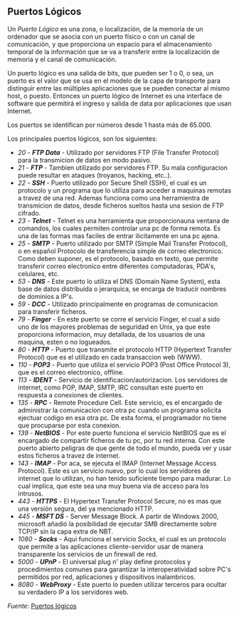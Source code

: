## Puertos Lógicos  
  
  Un *Puerto Lógico* es una zona, o localización, de la memoria de un ordenador que se asocia con un puerto físico o con un canal de comunicación, y que proporciona un espacio para el almacenamiento temporal de la información que se va a transferir entre la localización de memoria y el canal de comunicación.

Un puerto lógico es una salida de bits, que pueden ser 1 o 0, o sea, un puerto es el valor que se usa en el modelo de la capa de transporte para distinguir entre las múltiples aplicaciones que se pueden conectar al mismo host, o puesto. Entonces un puerto lógico de Internet es una interface de software que permitirá el ingreso y salida de data por aplicaciones que usan Internet.

Los puertos se identifican por números desde 1 hasta más de 65.000.

Los principales puertos lógicos, son los siguientes:

* *20 - __FTP Data__* - Utilizado por servidores FTP (File Transfer Protocol) para la transmicion de datos en modo pasivo.  
* *21 - __FTP__* - Tambien utilizado por servidores FTP. Su mala configuracion puede resultar en ataques (troyanos, hacking, etc..).  
* *22 - __SSH__* - Puerto utilizado por Secure Shell (SSH), el cual es un protocolo y un programa que lo utiliza para acceder a maquinas remotas a travez de una red. Ademas funciona como una herramientra de transmicion de datos, desde ficheros sueltos hasta una sesion de FTP cifrado.  
* *23 - __Telnet__* - Telnet es una herramienta que proporcionauna ventana de comandos, los cuales permiten controlar una pc de forma remota. Es una de las formas mas faciles de entrar ilicitamente en una pc ajena.  
* *25 - __SMTP__* - Puerto utilizado por SMTP (Simple Mail Transfer Protocol), o en español Protocolo de transferencia simple de correo electronico. Como deben suponer, es el protocolo, basado en texto, que permite transferir correo electronico entre diferentes computadoras, PDA's, celulares, etc.  
* *53 - __DNS__* - Este puerto lo utiliza el DNS (Domain Name System), esta base de datos distribuida o jerarquica, se encarga de traducir nombres de dominios a IP's.  
* *59 - __DCC__* - Utilizado principalmente en programas de comunicacion para transferir ficheros.  
* *79 - __Finger__* - En este puerto se corre el servicio Finger, el cual a sido uno de los mayores problemas de seguridad en Unix, ya que este proporciona informacion, muy detallada, de los usuarios de una maquina, esten o no logueados.  
* *80 - __HTTP__* - Puerto que transmite el protocolo HTTP (Hypertext Transfer Protocol) que es el utilizado en cada transaccion web (WWW).  
* *110 - __POP3__* - Puerto que utiliza el servicio POP3 (Post Office Protocol 3), que es el correo electronico, offline.  
* *113 - __IDENT__* - Servicio de identificacion/autorizacion. Los servidores de internet, como POP, IMAP, SMTP, IRC consultan este puerto en respuesta a conexiones de clientes.  
* *135 - __RPC__* - Remote Procedure Cell. Este servicio, es el encargado de administrar la comunicacion con otra pc cuando un programa solicita ejectuar codigo en esa otra pc. De esta forma, el programador no tiene que procuparse por esta conexion.  
* *139 - __NetBIOS__* - Por este puerto funciona el servicio NetBIOS que es el encargado de compartir ficheros de tu pc, por tu red interna. Con este puerto abierto peligras de que gente de todo el mundo, pueda ver y usar estos ficheros a travez de internet.  
* *143 - __IMAP__* - Por aca, se ejecuta el IMAP (Internet Message Access Protocol). Este es un servicio nuevo, por lo cual los servidores de internet que lo utilizan, no han tenido suficiente tiempo para madurar. Lo cual implica, que este sea una muy buena via de acceso para los intrusos.  
* *443 - __HTTPS__* - El Hypertext Transfer Protocol Secure, no es mas que una versión segura, del ya mencionado HTTP.  
* *445 - __MSFT DS__* - Server Message Block. A partir de Windows 2000, microsoft añadió la posibilidad de ejecutar SMB directamente sobre TCP/IP sin la capa extra de NBT.  
* *1080 - __Socks__* - Aqui funciona el servicio Socks, el cual es un protocolo que permite a las aplicaciones cliente-servidor usar de manera transparente los servicios de un firewall de red.  
* *5000 - __UPnP__* - El universal plug n' play define protocolos y procedimientos comunes para garantizar la interoperatividad sobre PC's permitidos por red, aplicaciones y dispositivos inalambricos.  
* *8080 - __WebProxy__* - Este puerto lo pueden utilizar terceros para ocultar su verdadero IP a los servidores web.  

*Fuente:* [Puertos lógicos](https://sites.google.com/site/gestionderedesdedatossmt/puertos-y-servicios/puertos-fisicos/puertos-fisicos)
